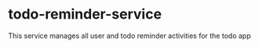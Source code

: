 # todo-reminder-service
This service manages all user and todo reminder activities for the todo app

